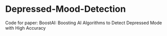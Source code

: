 # Depressed-Mood-Detection
Code for paper: BoostAI: Boosting AI Algorithms to Detect Depressed Mode with High Accuracy
